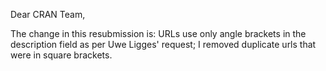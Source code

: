Dear CRAN Team,

The change in this resubmission is:  URLs use only angle brackets in the description field as per Uwe Ligges' request; I removed duplicate urls that were in square brackets.

